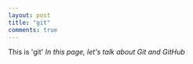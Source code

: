 ```yaml
---
layout: post
title: "git"
comments: true
---
```


This is 'git'
_In this page, let's talk about Git and GitHub_
